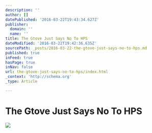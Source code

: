 ```yaml
---
description: ''
author: []
datePublished: '2016-03-22T19:43:34.627Z'
publisher:
  domain: ''
  name: ''
title: The Gtove Just Says No To HPS
dateModified: '2016-03-22T19:42:36.635Z'
sourcePath: _posts/2016-03-22-the-gtove-just-says-no-to-hps.md
published: true
inFeed: true
hasPage: true
inNav: false
url: the-gtove-just-says-no-to-hps/index.html
_context: 'http://schema.org'
_type: Article

---
```

# The Gtove Just Says No To HPS
![](https://the-grid-user-content.s3-us-west-2.amazonaws.com/572a26f8-7e17-4069-bba0-92a4f1340adf.png)